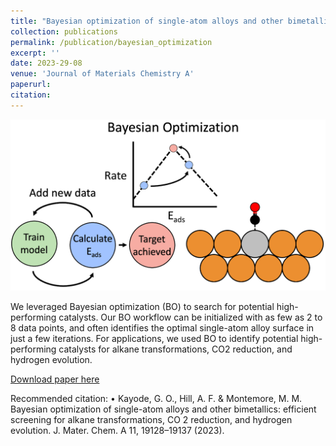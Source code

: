 ```yaml
---
title: "Bayesian optimization of single-atom alloys and other bimetallics: efficient screening for alkane transformations, CO2 reduction, and hydrogen evolution"
collection: publications
permalink: /publication/bayesian_optimization
excerpt: ''
date: 2023-29-08
venue: 'Journal of Materials Chemistry A'
paperurl:
citation:
---
```

![Bayesian optimization](/images/BO_TOC.png)

We leveraged Bayesian optimization (BO) to search for potential high-performing catalysts. Our BO workflow can be initialized with as few as 2 to 8 data points, and often identifies the optimal single-atom alloy surface in just a few iterations. For applications, we used BO to identify potential high-performing catalysts for alkane transformations, CO2 reduction, and hydrogen evolution.

[Download paper here](https://pubs.rsc.org/en/Content/ArticleLanding/2023/TA/D3TA02830E)


Recommended citation: •	Kayode, G. O., Hill, A. F. & Montemore, M. M. Bayesian optimization of single-atom alloys and other bimetallics: efficient screening for alkane transformations, CO 2 reduction, and hydrogen evolution. J. Mater. Chem. A 11, 19128–19137 (2023).